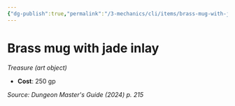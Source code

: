 ```yaml
---
{"dg-publish":true,"permalink":"/3-mechanics/cli/items/brass-mug-with-jade-inlay-xdmg/","tags":["ttrpg-cli/compendium/src/5e/xdmg","ttrpg-cli/item/gear/treasure-art-object","ttrpg-cli/item/rarity/none"],"noteIcon":""}
---
```


# Brass mug with jade inlay
*Treasure (art object)*  


- **Cost**: 250 gp

*Source: Dungeon Master's Guide (2024) p. 215*